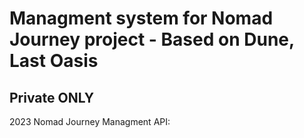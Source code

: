 # Managment system for Nomad Journey project - Based on Dune, Last Oasis

## Private ONLY

2023 Nomad Journey Managment API:
